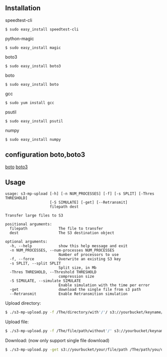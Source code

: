 Installation
--------------------

speedtest-cli
```
$ sudo easy_install speedtest-cli
```

python-magic
```
$ sudo easy_install magic
```

boto3
```
$ sudo easy_install boto3
```

boto
```
$ sudo easy_install boto
```

gcc
```
$ sudo yum install gcc
```

psutil
```
$ sudo easy_install psutil
```

numpy
```
$ sudo easy_install numpy
```

configuration boto,boto3
------------------------

[boto](http://boto.cloudhackers.com/en/latest/getting_started.html#configuring-boto-credentials)
[boto3](https://boto3.readthedocs.org/en/latest/guide/quickstart.html#configuration)

Usage
-----

```
usage: s3-mp-upload [-h] [-n NUM_PROCESSES] [-f] [-s SPLIT] [-Thres THRESHOLD]
                    [-S SIMULATE] [-get] [--Retransmit]
                    filepath dest

Transfer large files to S3

positional arguments:
  filepath              The file to transfer
  dest                  The S3 destination object

optional arguments:
  -h, --help            show this help message and exit
  -n NUM_PROCESSES, --num-processes NUM_PROCESSES
                        Number of processors to use
  -f, --force           Overwrite an existing S3 key
  -s SPLIT, --split SPLIT
                        Split size, in Mb
  -Thres THRESHOLD, --Threshold THRESHOLD
                        compression size
  -S SIMULATE, --simulate SIMULATE
                        Enable simulation with the time per error
  -get                  download the single file from s3 path
  --Retransmit          Enable Retransmition simulation
```

Upload directory:

```sh
$ ./s3-mp-upload.py -f /The/directory/with'/'/ s3://yourbucket/keyname/ 
```

Upload file:

```sh
$ ./s3-mp-upload.py -f /The/file/path/without'/' s3://yourbucket/keyname
```

Download: (now only support single file download)

```sh
$ ./s3-mp-upload.py -get s3://yourbucket/your/file/path /The/path/you/download
```
